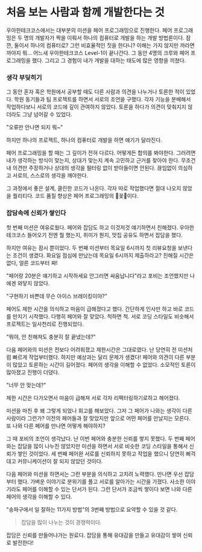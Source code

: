 # 처음 보는 사람과 함께 개발한다는 것

우아한테크코스에서는 대부분의 미션을 페어 프로그래밍으로 진행한다.
페어 프로그래밍은 두 명의 개발자가 짝을 이뤄서 하나의 컴퓨터로 개발을 하는 개발 방법론이다.
잠깐, 둘이서 하나의 컴퓨터로? 그런 비효율적인 짓을 한다니? 이해는 가지 않지만 까라면 까야지 뭐...
어느새 우아한테크코스 Level-1이 끝나간다. 그 동안 4명의 크루와 페어 프로그래밍을 했다. 그리고 그 경험이 내가 개발을 대하는 태도에 많은 영향을 끼쳤다.

### 생각 부딪히기

그 동안 혼자 혹은 학원에서 공부할 때도 다른 사람과 의견을 나누거나 토론한 적이 있었다.
학원 동기들과 팀 프로젝트를 하면서 서로의 조언을 구했다.
각자 기능을 분배해서 작업하다보니 서로의 코드에 깊이 관여하지 않았다.
토론을 하다가 의견이 맞춰지지 않더라도 그냥 넘어갈 수 있었다.

"오류만 안나면 되지 뭐~"

하지만 하나의 프로젝트, 하나의 컴퓨터로 개발을 하면 얘기가 달라진다.

페어 프로그래밍을 할 때는 그 깊이가 전혀 다르다. 어떻게든 합의를 봐야한다.
그러려면 내가 생각하는 방식이 맞는지, 상대가 맞는지 계속 고민하고 근거를 찾아야 한다.
무조건 내 의견만 주장하거나 상대의 생각을 필터링 없이 받아들이면 안된다.
끊임없이 의심하고 서로의, 스스로의 생각을 깨야한다.

그 과정에서 좋은 설계, 클린한 코드가 나온다.
각자 따로 작업했다면 절대 나오지 않았을 퀄리티다.
코드 품질 향상은 페어 프로그래밍의 🌸꽃🌼이다.

### 잡담속에 신뢰가 쌓인다

첫 번째 미션은 여유로웠다. 페어와 잡담도 하고 이것저것 얘기하면서 친해졌다.
우아한테크코스 들어오기 전엔 뭘 했는지, 취미가 뭔지, 맛집 공유도 하면서 잡담을 했다.

하지만 여유는 잠시 뿐이었다. 두 번째 미션부터 목요일 6시까지 첫 리뷰요청을 보낸다는 조건이 생겼다.
화요일 점심에 만났는데 목요일 6시까지 제출하라고?
친해질 시간은 없다, 얼른 코드부터 짜!

"페어랑 20분은 얘기하고 시작하세요 안그러면 싸움납니다"라고 포비는 조언했지만 나에겐 와닿지 않았다.

"구현하기 바쁜데 무슨 아이스 브레이킹이야?"

페어도 제한 시간을 의식하고 마음이 급해졌다고 했다. 간단하게 인사만 하고 바로 코드를 만지기 시작했다.
다행히 페어와 잘 맞았다. 척하면 척. 서로 코딩 스타일도 비슷해서 프로젝트는 일사천리로 진행되었다.

"뭐야, 안 친해져도 충분히 잘 끝냈는데?"

다음 페어와의 미션은 전보다 어려워졌고 제한시간은 그대로였다. 난 당연히 전 미션처럼 빠르게 작업부터했다.
하지만 예상과는 달리 문제가 생겼다! 페어와 의견이 다른 부분이 많았고 토론하는 시간이 길어졌다.
페어의 생각을 이해할 수 없었다. 소모적인 토론이 많아졌고 진행이 더뎠다.

"너무 안 맞는데?"

제한 시간은 다가오면서 마음이 급해져 서로 각자 리팩터링하기로하고 헤어졌다.

미션을 마친 후 왜 그렇게 되었나 회고를 해보았다. 그저 그 페어가 나와는 생각이 다른 사람이라 그런가?
이전의 페어들과 잘 맞았지만 앞으로 어떤 페어를 만날지는 모른다. 또 나와 다른 페어를 만나면 어떻게 해야하지?

그 때 포비의 조언이 생각났다.
난 이번 페어와 충분한 신뢰를 쌓지 못했다. 두 번째 페어와는 잡담을 많이 나누진 않았지만 미션을 하면서 서로 비슷한 코딩 스타일을 통해서 신뢰가 쌓인 것이었다.
세 번째 페어완 서로를 신뢰하지 못하고 작업을 했으니 당연히 삐걱대고 커뮤니케이션이 잘 되지 않았던 것이다.

다음 페어와 미션을 하면서는 그런 부분을 의식하고 고치려 노력했다. 만나면 우선 잡담부터 했다. 가벼운 이야기로 분위기를 풀고 서로를 알아가는 시간을 가졌다.
사소한 이야기라도 페어를 이해할 수 있는 단서가 된다. 그런 단서가 조금씩 쌓이다 보면 나와 다른 페어의 생각을 이해할 수 있다.

"송파구에서 일 잘하는 11가지 방법"의 3번째 방법으로 요약할 수 있을 것 같다.

> 잡담을 많이 나누는 것이 경쟁력이다.

잡담은 신뢰를 만들어나가는 원료다. 잡담을 통해 유대감을 만들고 유대감이 쌓여 신뢰로 발전한다!
